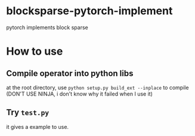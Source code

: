 # blocksparse-pytorch-implement
pytorch implements block sparse

# How to use

## Compile operator into python libs
at the root directory, use `python setup.py build_ext --inplace` to compile (DON'T USE NINJA, i don't know why it failed when I use it)

## Try `test.py`
it gives a example to use.

